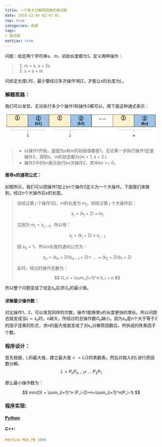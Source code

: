 ```yaml
---
title: 一个有关分解质因数的面试题
date: 2018-12-04 02:47:01
top: true
categories: 刷题
tags:
- 面试题
mathjax: true
---
```


问题：给定两个字符串s、m，初始长度都为1。定义两种操作：

> 1. m = s, s = 2s
> 2. s = s + m

问给定长度L时，最少要经过多次操作1和2，才能让s的长度为L。

### 解题思路：

我们可以发现，无论执行多少个操作1和操作2都可以，用下面这种通式表示：

![Interview_P1](../../images/Interview_P1.png)

> * 以操作1开始，是因为s和m的初始值都是1，无论第一步执行操作1还是操作2，得到s、m的状态都为(m = 1, s = 2.)
> * 操作2中的kn表示执行kn次操作2，其中kn >= 0。

#### 推导s的通项公式：

如图所示，我们可以把操作1加上kn个操作2定义为一个大操作。下面我们来推到，经过n个大操作后s的长度。

> 设经过第 $j$ 个操作1后，m的长度为 $m_j$，则经过第 $j$ 个大操作后：
>
> $$
> s_j =  (k_j + 2) \times m_j
> $$
>
> 又因为 $m_j = s_{j-1}$，所以有：
>
> $$
> s_j = (k_j + 2) \times s_{j-1}
> $$
>
> 因 $s_0 = 1$，所以s长度的通向公式为：
>
> $$
> s_n = (k_n + 2)(k_{n-1}+2)\times ~...~ \times (k_2 + 2)(k_1 + 2)
> $$
>
> 此时，经过的操作总数为：
>
> $$
> O_n = \sum_{i=1}^n k_i + n
> $$
>

所以整个问题变成了给定$s_n$后求$O_n$的最小值。

#### 求解最少操作数：

对比操作1、2，可以发现同样的次数，操作1能够使s的长度更快的增长。所以问题也就变成当$L = s_n$时，n越大，所经过的总操作数$O_n$越小。因为$s_n$是n个大于等于2的因子连乘的形式，求n的最大值就变成了对$s_n$分解质因数后，所拆成的练乘因子个数。

### 程序设计：

首先根据，L的最大值，建立最大值$<=L/2$的素数表。然后对输入的L进行质因数分解。
$$
L=P_nP_{n-1}\times~...~P_2P_1
$$

那么最小操作数为：

$$
min(O) = \sum_{i=1}^n (P_i-2)+n=\sum_{i=1}^n(P_i-1)
$$

### 程序实现:

#### [Python](http://nbviewer.jupyter.org/github/chunchengwei/chunchengwei.github.io/blob/master/notebook/Interview_P1.ipynb)

#### C++:

```cpp
#define MAX_PN 1000
```


